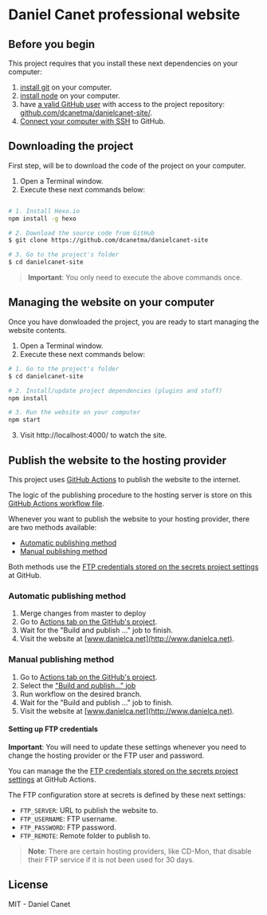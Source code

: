 # Daniel Canet professional website

## Before you begin

This project requires that you install these next dependencies on your computer:

1. [install git](https://github.com/git-guides/install-git) on your computer.
2. [install node](https://nodejs.org/en/) on your computer.
3. have [a valid GitHub user](https://github.com/) with access to the project repository: [github.com/dcanetma/danielcanet-site/](https://github.com/dcanetma/danielcanet-site/).
4. [Connect your computer with SSH](https://docs.github.com/en/authentication/connecting-to-github-with-ssh) to GitHub.


## Downloading the project

First step, will be to download the code of the project on your computer. 

1. Open a Terminal window.
2. Execute these next commands below:

```bash

# 1. Install Hexo.io
npm install -g hexo

# 2. Download the source code from GitHub
$ git clone https://github.com/dcanetma/danielcanet-site

# 3. Go to the project's folder
$ cd danielcanet-site
```

> **Important**: You only need to execute the above commands once.

## Managing the website on your computer

Once you have donwloaded the project, you are ready to start managing the website contents.

1. Open a Terminal window.
2. Execute these next commands below:

```bash
# 1. Go to the project's folder
$ cd danielcanet-site

# 2. Install/update project dependencies (plugins and stuff)
npm install

# 3. Run the website on your computer
npm start
```

3. Visit http://localhost:4000/ to watch the site.

## Publish the website to the hosting provider

This project uses [GitHub Actions](https://github.com/features/actions) to publish the website to the internet.

The logic of the publishing procedure to the hosting server is store on this [GitHub Actions workflow file](.github/workflows/cy.yml).

Whenever you want to publish the website to your hosting provider, there are two methods available: 
- [Automatic publishing method](#automatic-publishing-method)
- [Manual publishing method](#manual-publishing-method)

Both methods use the [FTP credentials stored on the secrets project settings](https://github.com/dcanetma/danielcanet-site/settings/secrets/actions) at GitHub.

### Automatic publishing method

1. Merge changes from master to deploy
2. Go to [Actions tab on the GitHub's project](https://github.com/dcanetma/danielcanet-site/actions/workflows/cy.yml).
3. Wait for the "Build and publish ..." job to finish.
4. Visit the website at [www.danielca.net](http://www.danielca.net).

### Manual publishing method

1. Go to [Actions tab on the GitHub's project](https://github.com/dcanetma/danielcanet-site/actions).
2. Select the ["Build and publish..." job](https://github.com/dcanetma/danielcanet-site/actions/workflows/cy.yml) 
3. Run workflow on the desired branch. 
4. Wait for the "Build and publish ..." job to finish.
5. Visit the website at [www.danielca.net](http://www.danielca.net).

#### Setting up FTP credentials

**Important**: You will need to update these settings whenever you need to change the hosting provider or the FTP user and password.

You can manage the the [FTP credentials stored on the secrets project settings](https://github.com/dcanetma/danielcanet-site/settings/secrets/actions) at GitHub Actions.

The FTP configuration store at secrets is defined by these next settings:

* `FTP_SERVER`: URL to publish the website to.
* `FTP_USERNAME`: FTP username.
* `FTP_PASSWORD`: FTP password.
* `FTP_REMOTE`: Remote folder to publish to.

> **Note**: There are certain hosting providers, like CD-Mon, that disable their FTP service if it is not been used for 30 days. 

## License

MIT - Daniel Canet